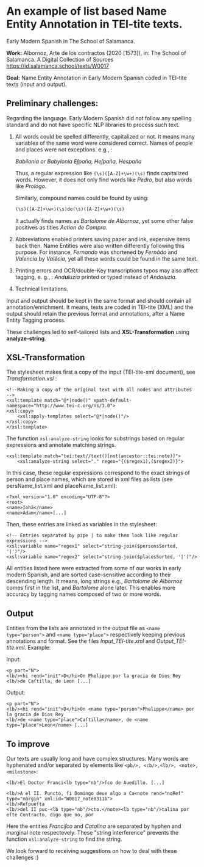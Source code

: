 # An example of list based Name Entity Annotation in TEI-tite texts.
Early Modern Spanish in The School of Salamanca.

**Work:** Albornoz, Arte de los contractos (2020 [1573]), in: The School of Salamanca. A Digital Collection of Sources <https://id.salamanca.school/texts/W0017>

**Goal:** Name Entity Annotation in Early Modern Spanish coded in TEI-tite texts (input and output).

## Preliminary challenges:

Regarding the language. Early Modern Spanish did not follow any spelling standard and do not have specific NLP libraries to process such text.

1. All words could be spelled differently, capitalized or not. It means many variables of the same word were considered correct.
Names of people and places were not exceptions. e.g., :

	*Babilonia or Babylonia 
	Eſpaña, Heſpaña, Hespaña*

	Thus, a regular expression like ```(\s)([A-Z]+\w+)(\s)``` finds capitalized words. However, it does not only find words like *Pedro*, but also words like *Prologo*.

	Similarly, compound names could be found by using:

	```xml
	(\s)([A-Z]+\w+)(\s)de(\s)([A-Z]+\w+)(\s)
	``` 
	
	It actually finds names as *Bartolome de Albornoz*, yet some other false positives as titles *Action de Compra*. 

2. Abbreviations enabled printers saving paper and ink, expensive items back then. 
Name Entities were also written differently following this purpose. For instance, *Fernando* was shortened by *Fernãdo* and *Valencia* by *Valẽcia*, yet all these words could be found in the same text.

3. Printing errors and OCR/double-Key transcriptions typos may also affect tagging, e. g., : *And**u**luzia* printed or typed instead of *Andaluzia*.

4. Technical limitations.

Input and output should be kept in the same format and should contain all annotation/enrichment.
It means, texts are coded in TEI-tite (XML) and the output should retain the previous format and annotations, after a Name Entity Tagging process.

These challenges led to self-tailored lists and **XSL-Transformation** using **analyze-string**.

## XSL-Transformation 

The stylesheet makes first a copy of the input (TEI-tite-xml document), see *Transformation.xsl* :
    
    <!--Making a copy of the original text with all nodes and attributes  -->
    <xsl:template match="@*|node()" xpath-default-namespace="http://www.tei-c.org/ns/1.0">
    <xsl:copy>
    	<xsl:apply-templates select="@*|node()"/>
    </xsl:copy>
    </xsl:template>
    
The function ``xsl:analyze-string`` looks for substrings based on regular expressions and annotate matching strings.

	<xsl:template match="tei:text//text()[not(ancestor::tei:note)]">
        <xsl:analyze-string select="." regex="{($regex1),($regex2)}">

In this case, these regular expressions correspond to the exact strings of person and place names, which are stored in xml files as lists (see persName_list.xml and  placeName_list.xml):

	<?xml version="1.0" encoding="UTF-8"?> 
	<root>
	<name>Iohã</name>
	<name>Adam</name>[...]

Then, these entries are linked as variables in the stylesheet:

	<!-- Entries separated by pipe | to make them look like regular expressions -->
    <xsl:variable name="regex1" select="string-join($personsSorted, '|')"/>
    <xsl:variable name="regex2" select="string-join($placesSorted, '|')"/>

All entities listed here were extracted from some of our works in early modern Spanish, and are sorted case-sensitive according to their descending length. It means, long strings e.g., *Bartolome de Albornoz* comes first in the list, and *Bartolome* alone later. 
This enables more accuracy by tagging names composed of two or more words.

## Output

Entities from the lists are annotated in the output file as ``<name type="person">`` and ``<name type="place">`` respectively keeping previous annotations and format. See the files *Input_TEI-tite.xml* and *Output_TEI-tite.xml*. Example:

Input:

    <p part="N">
    <lb/><hi rend="init">D</hi>On Phelippe por la gracia de Dios Rey
    <lb/>de Caſtilla, de Leon [...]
    
Output:

    <p part="N">
    <lb/><hi rend="init">D</hi>On <name type="person">Phelippe</name> por la gracia de Dios Rey
    <lb/>de <name type="place">Caſtilla</name>, de <name type="place">Leon</name> [...]

## To improve

Our texts are usually long and have complex structures. Many words are hyphenated and/or separated by elements like ``<pb/>, <cb/>,<lb/>, <note>, <milestone>``: 

	<lb/>El Doctor Franci<lb type="nb"/>ſco de Auedillo. [...]

	<lb/>A el II. Puncto, ſi Domingo deue algo a Ca<note rend="noRef" type="margin" xml:id="W0017_note0311b">
	<lb/>Reſpueſta
	<lb/>del II puc-<lb type="nb"/>cto.</note><lb type="nb"/>talina por eſte Contracto, digo que no, por
	
Here the entities *Franciſco* and *Catalina* are separated by hyphen and marginal note respectevely. These "string interference" prevents the function ``xsl:analyze-string`` to find the string.

We look forward to receiving suggestions on how to deal with these challenges :)
